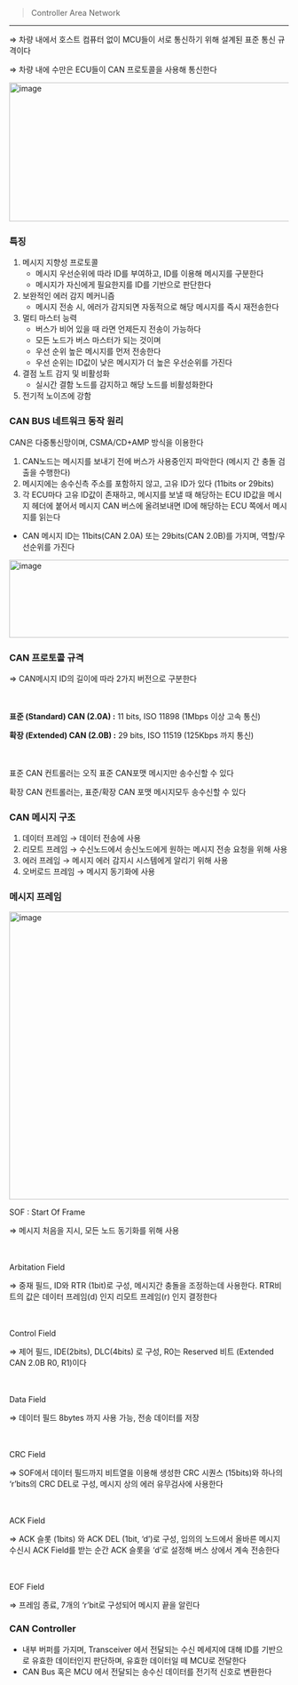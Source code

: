 > Controller Area Network
> 

---

⇒ 차량 내에서 호스트 컴퓨터 없이 MCU들이 서로 통신하기 위해 설계된 표준 통신 규격이다

⇒ 차량 내에 수만은 ECU들이 CAN 프로토콜을 사용해 통신한다

<img width="952" height="250" alt="image" src="https://github.com/user-attachments/assets/c9cc1b69-4d93-4095-bd42-a802c5a877cd" />

### 특징

1. 메시지 지향성 프로토콜
    - 메시지 우선순위에 따라 ID를 부여하고, ID를 이용해 메시지를 구분한다
    - 메시지가 자신에게 필요한지를 ID를 기반으로 판단한다
2. 보완적인 에러 감지 메커니즘 
    - 메시지 전송 시, 에러가 감지되면 자동적으로 해당 메시지를 즉시 재전송한다
3. 멀티 마스터 능력
    - 버스가 비어 있을 때 라면 언제든지 전송이 가능하다
    - 모든 노드가 버스 마스터가 되는 것이며
    - 우선 순위 높은 메시지를 먼저 전송한다
    - 우선 순위는 ID값이 낮은 메시지가 더 높은 우선순위를 가진다
4. 결점 노트 감지 및 비활성화
    - 실시간 결함 노드를 감지하고 해당 노드를 비활성화한다
5. 전기적 노이즈에 강함

### CAN BUS 네트워크 동작 원리

CAN은 다중통신망이며, CSMA/CD+AMP 방식을 이용한다

1. CAN노드는 메시지를 보내기 전에 버스가 사용중인지 파악한다 (메시지 간 충돌 검출을 수행한다)
2. 메시지에는 송수신측 주소를 포함하지 않고, 고유 ID가 있다 (11bits or 29bits)
3. 각 ECU마다 고유 ID값이 존재하고, 메시지를 보낼 때 해당하는 ECU ID값을 메시지 헤더에 붙어서 메시지 CAN 버스에 올려보내면 ID에 해당하는 ECU 쪽에서 메시지를 읽는다

- CAN 메시지 ID는 11bits(CAN 2.0A) 또는 29bits(CAN 2.0B)를 가지며, 역할/우선순위를 가진다

<img width="950" height="140" alt="image" src="https://github.com/user-attachments/assets/541282fb-21b2-4ebe-8b97-f45ec50feb9b" />

### CAN 프로토콜 규격

⇒ CAN메시지 ID의 길이에 따라 2가지 버전으로 구분한다

**ㅤ**

**표준 (Standard) CAN (2.0A) :** 11 bits, ISO 11898 (1Mbps 이상 고속 통신)

**확장 (Extended) CAN (2.0B) :** 29 bits, ISO 11519 (125Kbps 까지 통신)

**ㅤ**

표준 CAN 컨트롤러는 오직 표준 CAN포맷 메시지만 송수신할 수 있다 

확장 CAN 컨트롤러는, 표준/확장 CAN 포맷 메시지모두 송수신할 수 있다

### CAN 메시지 구조

1. 데이터 프레임 → 데이터 전송에 사용
2. 리모트 프레임 → 수신노드에서 송신노드에게 원하는 메시지 전송 요청을 위해 사용
3. 에러 프레임 → 메시지 에러 감지시 시스템에게 알리기 위해 사용
4. 오버로드 프레임 → 메시지 동기화에 사용

### 메시지 프레임

<img width="941" height="518" alt="image" src="https://github.com/user-attachments/assets/c6bc6d6e-d65c-45dd-8810-8513df8f50d8" />

SOF : Start Of Frame

⇒ 메시지 처음을 지시, 모든 노드 동기화를 위해 사용

**ㅤ**

Arbitation Field 

⇒ 중재 필드, ID와 RTR (1bit)로 구성, 메시지간 충돌을 조정하는데 사용한다. RTR비트의 값은 데이터 프레임(d) 인지 리모트 프레임(r) 인지 결정한다

**ㅤ**

Control Field 

⇒ 제어 필드, IDE(2bits), DLC(4bits) 로 구성, R0는 Reserved 비트 (Extended CAN 2.0B R0, R1)이다

**ㅤ**

Data Field 

⇒ 데이터 필드 8bytes 까지 사용 가능, 전송 데이터를 저장

**ㅤ**

CRC Field

⇒ SOF에서 데이터 필드까지 비트열을 이용해 생성한 CRC 시퀀스 (15bits)와 하나의 ‘r’bits의 CRC  DEL로 구성, 메시지 상의 에러 유무검사에 사용한다

**ㅤ**

ACK Field

⇒ ACK 슬롯 (1bits) 와 ACK DEL (1bit, ‘d’)로 구성, 임의의 노드에서 올바른 메시지 수신시 ACK Field를 받는 순간 ACK 슬롯을 ‘d’로 설정해 버스 상에서 계속 전송한다

**ㅤ**

EOF Field

⇒ 프레임 종료, 7개의 ‘r’bit로 구성되어 메시지 끝을 알린다

### CAN Controller

- 내부 버퍼를 가지며, Transceiver 에서 전달되는 수신 메세지에 대해 ID를 기반으로 유효한 데이터인지 판단하며, 유효한 데이터일 떼 MCU로 전달한다
- CAN Bus 혹은 MCU 에서 전달되는 송수신 데이터를 전기적 신호로 변환한다
